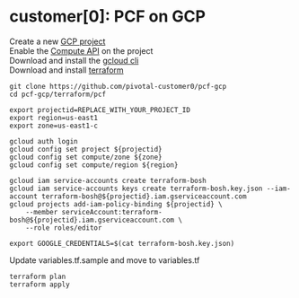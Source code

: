 # customer[0]: PCF on GCP

Create a new [GCP project](https://console.cloud.google.com/iam-admin/projects)  
Enable the [Compute API](https://console.cloud.google.com/apis/api/compute_component) on the project  
Download and install the [gcloud cli](https://cloud.google.com/sdk/docs/quickstarts)  
Download and install [terraform](https://www.terraform.io/downloads.html)  

```
git clone https://github.com/pivotal-customer0/pcf-gcp
cd pcf-gcp/terraform/pcf

export projectid=REPLACE_WITH_YOUR_PROJECT_ID
export region=us-east1
export zone=us-east1-c

gcloud auth login
gcloud config set project ${projectid}
gcloud config set compute/zone ${zone}
gcloud config set compute/region ${region}

gcloud iam service-accounts create terraform-bosh
gcloud iam service-accounts keys create terraform-bosh.key.json --iam-account terraform-bosh@${projectid}.iam.gserviceaccount.com
gcloud projects add-iam-policy-binding ${projectid} \
    --member serviceAccount:terraform-bosh@${projectid}.iam.gserviceaccount.com \
    --role roles/editor
    
export GOOGLE_CREDENTIALS=$(cat terraform-bosh.key.json)
```
Update variables.tf.sample and move to variables.tf
```
terraform plan
terraform apply
```
